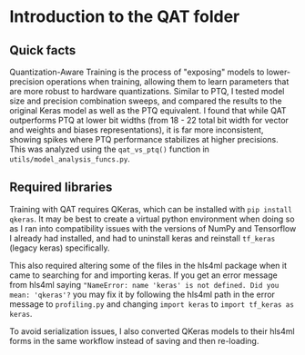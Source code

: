 # Introduction to the QAT folder 

## Quick facts 

Quantization-Aware Training is the process of "exposing" models to lower-precision operations when training, allowing them to learn parameters that are 
more robust to hardware quantizations. Similar to PTQ, I tested model size and precision combination sweeps, and compared the results to the original 
Keras model as well as the PTQ equivalent. I found that while QAT outperforms PTQ at lower bit widths (from 18 - 22 total bit width for vector and 
weights and biases representations), it is far more inconsistent, showing spikes where PTQ performance stabilizes at higher precisions. This was analyzed 
using the ```qat_vs_ptq()``` function in ```utils/model_analysis_funcs.py```. 

## Required libraries 

Training with QAT requires QKeras, which can be installed with ```pip install qkeras```. It may be best to create a virtual python environment when 
doing so as I ran into compatibility issues with the versions of NumPy and Tensorflow I already had installed, and had to uninstall keras and 
reinstall ```tf_keras``` (legacy keras) specifically. 

This also required altering some of the files in the hls4ml package when it came to searching for and importing keras. If you get an error message from hls4ml saying ```"NameError: name 'keras' is not defined. Did you mean: 'qkeras'?``` you may fix it by following the hls4ml path in the error message to ```profiling.py``` and changing ```import keras``` to ```import tf_keras as keras```. 

To avoid serialization issues, I also converted QKeras models to their hls4ml forms in the same workflow instead of saving and then re-loading.


